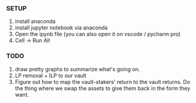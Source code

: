 ### SETUP

1. install anaconda
2. install jupyter notebook via anaconda
3. Open the ipynb file (you can also open it on vscode / pycharm pro)
4. Cell -> Run All

### TODO

1. draw pretty graphs to summarize what's going on.
2. LP removal + ILP  to our vault
3. Figure out how to map the vault-stakers' return to the vault returns. Do the thing where we swap the assets to give them back in the form they want.
